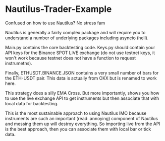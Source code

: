 # Nautilus-Trader-Example
Confused on how to use Nautilus? No stress fam

Nautilus is generally a fairly complex package and will require you to understand a number of underlying packages including asyncio (hell).

Main.py contains the core backtesting code. Keys.py should contain your API keys for the Binance SPOT LIVE exchange (do not use testnet keys, it won't work because testnet does not have a function to request instrumetns).

Finally, ETHUSDT.BINANCE.JSON contains a very small number of bars for the ETH-USDT pair. This data is actually from OKX but is renamed to work here.

This strategy does a silly EMA Cross. But more importantly, shows you how to use the live exchange API to get instruments but then associate that with local data for backtesting.

This is the most sustainable approach to using Nautilus IMO because instruments are such an important (read: annoying) component of Nautilus and messing them up will destroy everything. So importing live from the API is the best approach, then you can associate them with local bar or tick data.
